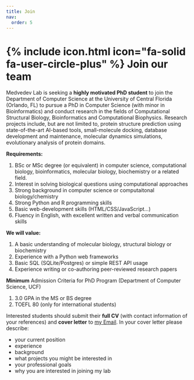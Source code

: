 ```yaml
---
title: Join
nav:
  order: 5
---
```


# {% include icon.html icon="fa-solid fa-user-circle-plus" %} Join our team

Medvedev Lab is seeking a **highly motivated PhD student** to join the Department of Computer Science at the University of Central Florida (Orlando, FL) to pursue a PhD in Computer Science (with minor in Bioinformatics) and conduct research in the fields of Computational Structural Biology, Bioinformatics and Computational Biophysics. 
Research projects include, but are not limited to, protein structure prediction using state-of-the-art AI-based tools, small-molecule docking, database development and maintenance, molecular dynamics simulations, evolutionary analysis of protein domains.
<br>

**Requirements:**
1. BSc or MSc degree (or equivalent) in computer science, computational biology, bioinformatics, molecular biology, biochemistry or a related field.
2. Interest in solving biological questions using computational approaches
3. Strong background in computer science or computaitonal biology/chemistry
4. Strong Python and R programming skills
5. Basic web-development skills (HTML/CSS/JavaScript...)
6. Fluency in English, with excellent written and verbal communication skills

**We will value:**
1. A basic understanding of molecular biology, structural biology or biochemistry
2. Experience with a Python web frameworks
3. Basic SQL (SQLite/Postgres) or simple REST API usage
4. Experience writing or co-authoring peer-reviewed research papers

**Minimum** Admission Criteria for PhD Program (Department of Computer Science, UCF)
1. 3.0 GPA in the MS or BS degree
2. TOEFL 80 (only for international students)

Interested students should submit their **full CV** (with contact information of your references) and **cover letter** to [my Email](mailto:Kirill.Medvedev@ucf.edu). In your cover letter please describe: 
- your current position
- experience
- background
- what projects you might be interested in
- your professional goals
- why you are interested in joining my lab
